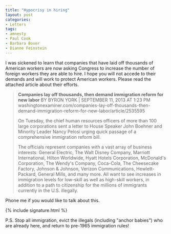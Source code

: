 ```yaml
---
title: "Hypocrisy in hiring"
layout: post
categories:
- Letters
tags:
- amnesty
- Paul Cook
- Barbara Boxer
- Dianne Feinstein
---
```


I was sickened to learn that companies that have laid off thousands of American workers are now asking Congress to increase the number of foreign workers they are able to hire. I hope you will not accede to their demands and will work to protect American workers. Please read the attached article about their efforts.

> **Companies lay off thousands, then demand immigration reform for new labor**
> BY BYRON YORK | SEPTEMBER 11, 2013 AT 1:23 PM
> washingtonexaminer.com/companies-lay-off-thousands-then-demand-immigration-reform-for-new-labor/article/2535595
>
> On Tuesday, the chief human resources officers of more than 100 large corporations sent a letter to House Speaker John Boehner and Minority Leader Nancy Pelosi urging quick passage of a comprehensive immigration reform bill.
>
> The officials represent companies with a vast array of business interests: General Electric, The Walt Disney Company, Marriott International, Hilton Worldwide, Hyatt Hotels Corporation, McDonald's Corporation, The Wendy's Company, Coca-Cola, The Cheesecake Factory, Johnson &amp; Johnson, Verizon Communications, Hewlett-Packard, General Mills, and many more. All want to see increases in immigration levels for low-skill as well as high-skill workers, in addition to a path to citizenship for the millions of immigrants currently in the U.S. illegally.

Phone me if you would like to talk about this.

{% include signature.html %}

P.S. Stop all immigration, evict the illegals (including "anchor babies") who are already here, and return to pre-1965 immigration rules!